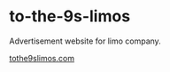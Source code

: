 # to-the-9s-limos
Advertisement website for limo company.

[tothe9slimos.com](https://tothe9slimos.com)
